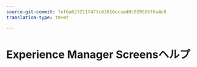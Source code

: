 ```yaml
---
source-git-commit: fef6a623211f473c61816ccaed0c029565f0a4c0
translation-type: tm+mt

---
```

# Experience Manager Screensヘルプ
